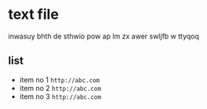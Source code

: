 # text file
inwasuy bhth de sthwio pow ap lm zx awer swljfb w ttyqoq 
## list
- item no 1 `http://abc.com`
- item no 2 `http://abc.com`
- item no 3 `http://abc.com`

